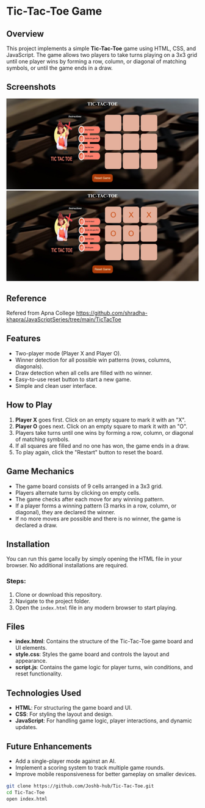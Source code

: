# Tic-Tac-Toe Game

## Overview
This project implements a simple **Tic-Tac-Toe** game using HTML, CSS, and JavaScript. The game allows two players to take turns playing on a 3x3 grid until one player wins by forming a row, column, or diagonal of matching symbols, or until the game ends in a draw.

## Screenshots
![TicTacToe Screenshot](Screenshot%202024-09-17%20045413.png)
![TicTacToe Screenshot](Screenshot%202024-09-17%20045428.png)

## Reference
Refered from Apna College https://github.com/shradha-khapra/JavaScriptSeries/tree/main/TicTacToe

## Features
- Two-player mode (Player X and Player O).
- Winner detection for all possible win patterns (rows, columns, diagonals).
- Draw detection when all cells are filled with no winner.
- Easy-to-use reset button to start a new game.
- Simple and clean user interface.

## How to Play
1. **Player X** goes first. Click on an empty square to mark it with an "X".
2. **Player O** goes next. Click on an empty square to mark it with an "O".
3. Players take turns until one wins by forming a row, column, or diagonal of matching symbols.
4. If all squares are filled and no one has won, the game ends in a draw.
5. To play again, click the "Restart" button to reset the board.

## Game Mechanics
- The game board consists of 9 cells arranged in a 3x3 grid.
- Players alternate turns by clicking on empty cells.
- The game checks after each move for any winning pattern.
- If a player forms a winning pattern (3 marks in a row, column, or diagonal), they are declared the winner.
- If no more moves are possible and there is no winner, the game is declared a draw.

## Installation
You can run this game locally by simply opening the HTML file in your browser. No additional installations are required.

### Steps:
1. Clone or download this repository.
2. Navigate to the project folder.
3. Open the `index.html` file in any modern browser to start playing.

## Files

- **index.html**: Contains the structure of the Tic-Tac-Toe game board and UI elements.
- **style.css**: Styles the game board and controls the layout and appearance.
- **script.js**: Contains the game logic for player turns, win conditions, and reset functionality.

## Technologies Used

- **HTML**: For structuring the game board and UI.
- **CSS**: For styling the layout and design.
- **JavaScript**: For handling game logic, player interactions, and dynamic updates.

## Future Enhancements

- Add a single-player mode against an AI.
- Implement a scoring system to track multiple game rounds.
- Improve mobile responsiveness for better gameplay on smaller devices.

```bash
git clone https://github.com/Joshb-hub/Tic-Tac-Toe.git
cd Tic-Tac-Toe
open index.html

